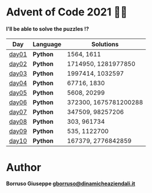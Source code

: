 # Advent of Code 2021 🎅🏻

#### I'll be able to solve the puzzles !?

| Day             | Language   | Solutions             |
|-----------------|------------|-----------------------|
| [day01](day01/) | **Python** | 1564, 1611            |
| [day02](day02/) | **Python** | 1714950, 1281977850   |
| [day03](day03/) | **Python** | 1997414, 1032597      |
| [day04](day04/) | **Python** | 67716, 1830           |
| [day05](day05/) | **Python** | 5608, 20299           |
| [day06](day06/) | **Python** | 372300, 1675781200288 |
| [day07](day07/) | **Python** | 347509, 98257206      |
| [day08](day08/) | **Python** | 303, 961734           |
| [day09](day09/) | **Python** | 535, 1122700          |
| [day10](day10/) | **Python** | 167379, 2776842859    |

Author
=======

**Borruso Giuseppe <gborruso@dinamicheaziendali.it>**
